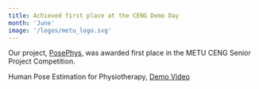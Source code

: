 ```yaml
---
title: Achieved first place at the CENG Demo Day
month: 'June'
image: '/logos/metu_logo.svg'
---
```

Our project, [PosePhys](https://senior.ceng.metu.edu.tr/2020/posephys/#/), was awarded first place in the METU CENG Senior Project Competition.

Human Pose Estimation for Physiotherapy, [Demo Video](https://www.youtube.com/watch?v=kEy-qPCsWW4)